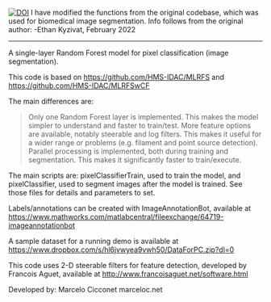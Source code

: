 [![DOI](https://zenodo.org/badge/224482360.svg)](https://zenodo.org/badge/latestdoi/224482360)
I have modified the functions from the original codebase, which was used for biomedical image segmentation. Info follows from the original author:
-Ethan Kyzivat, February 2022

----------------------------------
A single-layer Random Forest model for pixel classification (image segmentation).


This code is based on
https://github.com/HMS-IDAC/MLRFS
and
https://github.com/HMS-IDAC/MLRFSwCF

The main differences are:
> Only one Random Forest layer is implemented. This makes the model simpler to understand and faster to train/test.
> More feature options are available, notably steerable and log filters. This makes it useful for a wider range or problems (e.g. filament and point source detection).
> Parallel processing is implemented, both during training and segmentation. This makes it significantly faster to train/execute.

The main scripts are:
pixelClassifierTrain, used to train the model, and
pixelClassifier, used to segment images after the model is trained.
See those files for details and parameters to set.

Labels/annotations can be created with ImageAnnotationBot, available at https://www.mathworks.com/matlabcentral/fileexchange/64719-imageannotationbot

A sample dataset for a running demo is available at https://www.dropbox.com/s/hl6jvwyea9vwh50/DataForPC.zip?dl=0

This code uses 2-D steerable filters for feature detection, developed by Francois Aguet, available at http://www.francoisaguet.net/software.html


Developed by:
Marcelo Cicconet
marceloc.net
